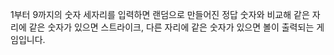 1부터 9까지의 숫자 세자리를 입력하면 랜덤으로 만들어진 정답 숫자와 비교해 같은 자리에 같은 숫자가 있으면 스트라이크, 다른 자리에 같은 숫자가 있으면 볼이 출력되는 게임입니다. 
